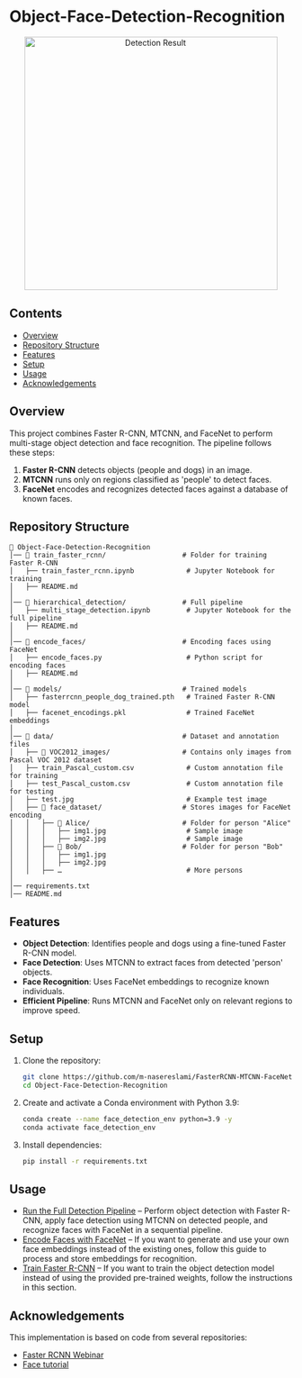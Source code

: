 # Object-Face-Detection-Recognition

<p align="center">
  <img src="hierarchical_detection/test_result.jpg" alt="Detection Result" width="450" height="auto">
</p>

## Contents
- [Overview](#overview)
- [Repository Structure](#repository-structure)
- [Features](#features)
- [Setup](#setup)
- [Usage](#usage)
- [Acknowledgements](#acknowledgements)

## Overview
This project combines Faster R-CNN, MTCNN, and FaceNet to perform multi-stage object detection and face recognition. The pipeline follows these steps:
1. **Faster R-CNN** detects objects (people and dogs) in an image.
2. **MTCNN** runs only on regions classified as 'people' to detect faces.
3. **FaceNet** encodes and recognizes detected faces against a database of known faces.

## Repository Structure
```
📂 Object-Face-Detection-Recognition
│── 📂 train_faster_rcnn/                   # Folder for training Faster R-CNN
│   ├── train_faster_rcnn.ipynb             # Jupyter Notebook for training
│   ├── README.md                           
│
│── 📂 hierarchical_detection/              # Full pipeline
│   ├── multi_stage_detection.ipynb         # Jupyter Notebook for the full pipeline
│   ├── README.md                           
│
│── 📂 encode_faces/                        # Encoding faces using FaceNet
│   ├── encode_faces.py                     # Python script for encoding faces
│   ├── README.md                           
│
│── 📂 models/                              # Trained models
│   ├── fasterrcnn_people_dog_trained.pth   # Trained Faster R-CNN model
│   ├── facenet_encodings.pkl               # Trained FaceNet embeddings
│
│── 📂 data/                                # Dataset and annotation files
│   ├── 📂 VOC2012_images/                  # Contains only images from Pascal VOC 2012 dataset
│   ├── train_Pascal_custom.csv             # Custom annotation file for training 
│   ├── test_Pascal_custom.csv              # Custom annotation file for testing 
│   ├── test.jpg                            # Example test image
│   ├── 📂 face_dataset/                    # Stores images for FaceNet encoding
│   │   ├── 📂 Alice/                       # Folder for person "Alice"
│   │   │   ├── img1.jpg                    # Sample image
│   │   │   ├── img2.jpg                    # Sample image
│   │   ├── 📂 Bob/                         # Folder for person "Bob"
│   │   │   ├── img1.jpg
│   │   │   ├── img2.jpg
│   │   ├── …                               # More persons
│
│── requirements.txt                        
│── README.md                               
```

## Features
- **Object Detection**: Identifies people and dogs using a fine-tuned Faster R-CNN model.
- **Face Detection**: Uses MTCNN to extract faces from detected 'person' objects.
- **Face Recognition**: Uses FaceNet embeddings to recognize known individuals.
- **Efficient Pipeline**: Runs MTCNN and FaceNet only on relevant regions to improve speed.

## Setup
1. Clone the repository:
   ```bash
   git clone https://github.com/m-nasereslami/FasterRCNN-MTCNN-FaceNet.git
   cd Object-Face-Detection-Recognition
   ```
2. Create and activate a Conda environment with Python 3.9:
   ```bash
   conda create --name face_detection_env python=3.9 -y
   conda activate face_detection_env
   ```

3. Install dependencies:
   ```bash
   pip install -r requirements.txt
   ```

## Usage

- [Run the Full Detection Pipeline](hierarchical_detection/) – Perform object detection with Faster R-CNN, apply face detection using MTCNN on detected people, and recognize faces with FaceNet in a sequential pipeline.
- [Encode Faces with FaceNet](encode_faces/) – If you want to generate and use your own face embeddings instead of the existing ones, follow this guide to process and store embeddings for recognition.
- [Train Faster R-CNN](train_faster_rcnn/) – If you want to train the object detection model instead of using the provided pre-trained weights, follow the instructions in this section.


## Acknowledgements

This implementation is based on code from several repositories:

- [Faster RCNN Webinar](https://github.com/howsam/faster-rcnn)
- [Face tutorial](https://github.com/pooya-mohammadi/Face)


